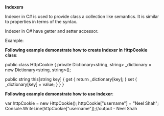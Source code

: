 **Indexers**

Indexer in C# is used to provide class a collection like semantics. It is similar to properties in terms of the syntax. 

Indexer in C# have getter and setter accessor.

Example:

**Following example demonstrate how to create indexer in HttpCookie class:**

public class HttpCookie
{
  private Dictionary<string, string> _dictionary = new Dictionary<string, string>();
  
  public string this[string key]
  {
    get
    {
      return _dictionary[key];
    }
    set
    {
      _dictionary[key] = value;
    }
  }
}

**Following example demonstrate how to use indexer:**

var httpCookie = new HttpCookie();
httpCookie["username"] = "Neel Shah";
Console.WriteLine(httpCookie["username"]);//output - Neel Shah

